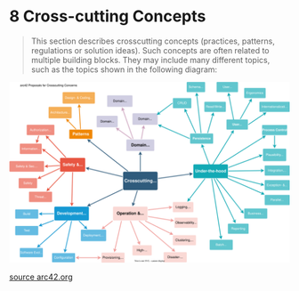 # 8 Cross-cutting Concepts 

> This section describes crosscutting concepts (practices, patterns, regulations or solution ideas). Such concepts are often related to multiple building blocks. They may include many different topics, such as the topics shown in the following diagram:

![concepts](/content/arc42-template/assets/08-concepts-EN.drawio.svg)

[source arc42.org](https://docs.arc42.org/section-8/)
